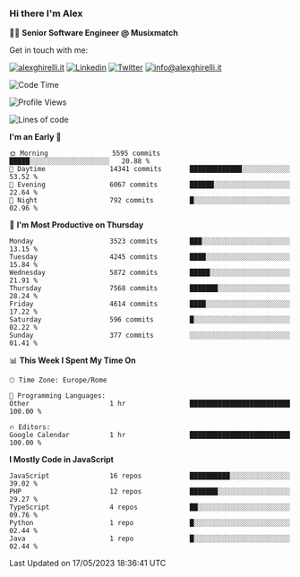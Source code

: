 ### Hi there I'm Alex

👨‍💻 __Senior Software Engineer @ Musixmatch__

Get in touch with me:

[![alexghirelli.it](https://img.shields.io/static/v1?label=alexghirelli.it&message=%20&color=red&logo=&style=flat-square&logoColor=white)](https://www.alexghirelli.it/)
[![Linkedin](https://img.shields.io/static/v1?label=Linkedin&message=%20&color=blue&logo=Linkedin&style=flat-square&logoColor=white)](https://linkedin.com/in/alexghirelli)
[![Twitter](https://img.shields.io/static/v1?label=Twitter&message=%20&color=blue&logo=Twitter&style=flat-square&logoColor=white)](https://twitter.com/alexGhirelli)
[![info@alexghirelli.it](https://img.shields.io/static/v1?label=info@alexghirelli.it&message=%20&color=red&logo=gmail&style=flat-square&logoColor=white)](mailto:info@alexghirelli.it)

<!--START_SECTION:waka-->
![Code Time](http://img.shields.io/badge/Code%20Time-7%2C445%20hrs%2050%20mins-blue)

![Profile Views](http://img.shields.io/badge/Profile%20Views-0-blue)

![Lines of code](https://img.shields.io/badge/From%20Hello%20World%20I%27ve%20Written-37.4%20million%20lines%20of%20code-blue)

**I'm an Early 🐤** 

```text
🌞 Morning                5595 commits        █████░░░░░░░░░░░░░░░░░░░░   20.88 % 
🌆 Daytime                14341 commits       █████████████░░░░░░░░░░░░   53.52 % 
🌃 Evening                6067 commits        ██████░░░░░░░░░░░░░░░░░░░   22.64 % 
🌙 Night                  792 commits         █░░░░░░░░░░░░░░░░░░░░░░░░   02.96 % 
```
📅 **I'm Most Productive on Thursday** 

```text
Monday                   3523 commits        ███░░░░░░░░░░░░░░░░░░░░░░   13.15 % 
Tuesday                  4245 commits        ████░░░░░░░░░░░░░░░░░░░░░   15.84 % 
Wednesday                5872 commits        █████░░░░░░░░░░░░░░░░░░░░   21.91 % 
Thursday                 7568 commits        ███████░░░░░░░░░░░░░░░░░░   28.24 % 
Friday                   4614 commits        ████░░░░░░░░░░░░░░░░░░░░░   17.22 % 
Saturday                 596 commits         █░░░░░░░░░░░░░░░░░░░░░░░░   02.22 % 
Sunday                   377 commits         ░░░░░░░░░░░░░░░░░░░░░░░░░   01.41 % 
```


📊 **This Week I Spent My Time On** 

```text
🕑︎ Time Zone: Europe/Rome

💬 Programming Languages: 
Other                    1 hr                █████████████████████████   100.00 % 

🔥 Editors: 
Google Calendar          1 hr                █████████████████████████   100.00 % 
```

**I Mostly Code in JavaScript** 

```text
JavaScript               16 repos            ██████████░░░░░░░░░░░░░░░   39.02 % 
PHP                      12 repos            ███████░░░░░░░░░░░░░░░░░░   29.27 % 
TypeScript               4 repos             ██░░░░░░░░░░░░░░░░░░░░░░░   09.76 % 
Python                   1 repo              █░░░░░░░░░░░░░░░░░░░░░░░░   02.44 % 
Java                     1 repo              █░░░░░░░░░░░░░░░░░░░░░░░░   02.44 % 
```




 Last Updated on 17/05/2023 18:36:41 UTC
<!--END_SECTION:waka-->
